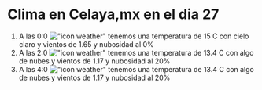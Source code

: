 # Clima en Celaya,mx en el dia 27

1. A las 0:0 !["icon weather"](http://openweathermap.org/img/w/01n.png) tenemos una temperatura de 15 C con cielo claro y  vientos de 1.65 y nubosidad al 0%
1. A las 2:0 !["icon weather"](http://openweathermap.org/img/w/02n.png) tenemos una temperatura de 13.4 C con algo de nubes y  vientos de 1.17 y nubosidad al 20%
1. A las 4:0 !["icon weather"](http://openweathermap.org/img/w/02n.png) tenemos una temperatura de 13.4 C con algo de nubes y  vientos de 1.17 y nubosidad al 20%
